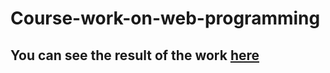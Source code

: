 # Course-work-on-web-programming
## You can see the result of the work [here](https://manyfaces-coder.github.io/Course-work-on-web-programming/)
